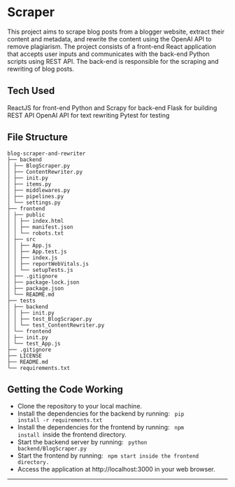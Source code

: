 # Scraper
This project aims to scrape blog posts from a blogger website, extract their content and metadata, and rewrite the content using the OpenAI API to remove plagiarism. The project consists of a front-end React application that accepts user inputs and communicates with the back-end Python scripts using REST API. The back-end is responsible for the scraping and rewriting of blog posts.

## Tech Used
ReactJS for front-end
Python and Scrapy for back-end
Flask for building REST API
OpenAI API for text rewriting
Pytest for testing

## File Structure
```
blog-scraper-and-rewriter
├── backend
│ ├── BlogScraper.py
│ ├── ContentRewriter.py
│ ├── init.py
│ ├── items.py
│ ├── middlewares.py
│ ├── pipelines.py
│ └── settings.py
├── frontend
│ ├── public
│ │ ├── index.html
│ │ ├── manifest.json
│ │ └── robots.txt
│ ├── src
│ │ ├── App.js
│ │ ├── App.test.js
│ │ ├── index.js
│ │ ├── reportWebVitals.js
│ │ └── setupTests.js
│ ├── .gitignore
│ ├── package-lock.json
│ ├── package.json
│ └── README.md
├── tests
│ ├── backend
│ │ ├── init.py
│ │ ├── test_BlogScraper.py
│ │ └── test_ContentRewriter.py
│ └── frontend
│ ├── init.py
│ └── test_App.js
├── .gitignore
├── LICENSE
├── README.md
└── requirements.txt
```


## Getting the Code Working
- Clone the repository to your local machine.
- Install the dependencies for the backend by running:
<code> pip install -r requirements.txt </code>
- Install the dependencies for the frontend by running:
<code> npm install </code>inside the frontend directory. 
- Start the backend server by running:
<code> python backend/BlogScraper.py</code>
- Start the frontend by running:
<code> npm start inside the frontend directory.</code>
- Access the application at </code> http://localhost:3000 </code> in your web browser.


-----

#